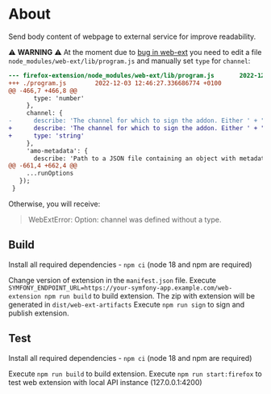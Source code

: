 # About

Send body content of webpage to external service for improve readability.

⚠️ **WARNING** ⚠️
At the moment due to [bug in web-ext](https://github.com/mozilla/web-ext/issues/2546) you need to edit a file `node_modules/web-ext/lib/program.js` 
and manually set `type` for `channel`:

```diff
--- firefox-extension/node_modules/web-ext/lib/program.js       2022-12-03 12:46:42.989376501 +0100
+++ ./program.js        2022-12-03 12:46:27.336686774 +0100
@@ -466,7 +466,8 @@
       type: 'number'
     },
     channel: {
-      describe: 'The channel for which to sign the addon. Either ' + "'listed' or 'unlisted'"
+      describe: 'The channel for which to sign the addon. Either ' + "'listed' or 'unlisted'",
+      type: 'string'
     },
     'amo-metadata': {
       describe: 'Path to a JSON file containing an object with metadata ' + 'to be passed to the API. ' + 'See https://addons-server.readthedocs.io' + '/en/latest/topics/api/addons.html for details. ' + 'Only used with `use-submission-api`',
@@ -661,4 +662,4 @@
     ...runOptions
   });
 }
```

Otherwise, you will receive:
> WebExtError: Option: channel was defined without a type.

## Build

Install all required dependencies - `npm ci` (node 18 and npm are required)

Change version of extension in the `manifest.json` file.
Execute `SYMFONY_ENDPOINT_URL=https://your-symfony-app.example.com/web-extension npm run build` to build extension. 
The zip with extension will be generated in `dist/web-ext-artifacts`
Execute `npm run sign` to sign and publish extension.

## Test

Install all required dependencies - `npm ci` (node 18 and npm are required)

Execute `npm run build` to build extension.
Execute `npm run start:firefox` to test web extension with local API instance (127.0.0.1:4200)
